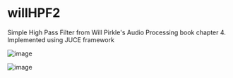 # willHPF2
Simple High Pass Filter from Will Pirkle's Audio Processing book chapter 4. Implemented using JUCE framework

![image](https://user-images.githubusercontent.com/66480309/145630438-d6d8aa79-e2ef-46c0-ad27-80277a9d6ff8.png)

![image](https://user-images.githubusercontent.com/66480309/145630485-5621ec71-c0ab-4b45-ba0c-9dc2098ae782.png)
